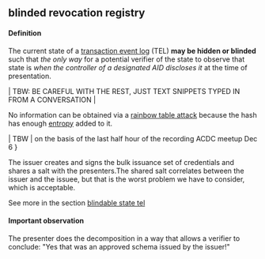 ## blinded revocation registry

<h4>Definition</h4><p>The current state of a <a href="transaction-event-log">transaction event log</a> (TEL) <strong>may be hidden or blinded</strong> such that <em>the only way</em> for a potential verifier of the state to observe that state is <em>when the controller of a designated AID discloses it</em> at the time of presentation.</p><p>| TBW: BE CAREFUL WITH THE REST, JUST TEXT SNIPPETS TYPED IN FROM A CONVERSATION |</p><p>No information can be obtained via a <a href="rainbow-table-attack">rainbow table attack</a> because the hash has enough <a href="entropy">entropy</a> added to it.</p><p>| TBW  | on the basis of the last half hour of the recording ACDC meetup Dec 6 }</p><p>The issuer creates and signs the bulk issuance set of credentials and shares a salt with the presenters.The shared salt correlates between the issuer and the issuee, but that is the worst problem we have to consider, which is acceptable.</p><p>See more in the section <a href="https://github.com/trustoverip/tswg-acdc-specification/blob/main/draft-ssmith-acdc.md#blindable-state-tel">blindable state tel</a></p><h4>Important observation</h4><p>The presenter does the decomposition in a way that allows a verifier to conclude: &quot;Yes that was an approved schema issued by the issuer!&quot;</p>

